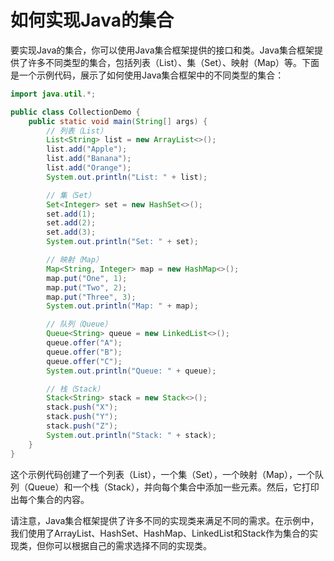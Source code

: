 # 如何实现Java的集合

要实现Java的集合，你可以使用Java集合框架提供的接口和类。Java集合框架提供了许多不同类型的集合，包括列表（List）、集（Set）、映射（Map）等。下面是一个示例代码，展示了如何使用Java集合框架中的不同类型的集合：

```java
import java.util.*;

public class CollectionDemo {
    public static void main(String[] args) {
        // 列表（List）
        List<String> list = new ArrayList<>();
        list.add("Apple");
        list.add("Banana");
        list.add("Orange");
        System.out.println("List: " + list);

        // 集（Set）
        Set<Integer> set = new HashSet<>();
        set.add(1);
        set.add(2);
        set.add(3);
        System.out.println("Set: " + set);

        // 映射（Map）
        Map<String, Integer> map = new HashMap<>();
        map.put("One", 1);
        map.put("Two", 2);
        map.put("Three", 3);
        System.out.println("Map: " + map);

        // 队列（Queue）
        Queue<String> queue = new LinkedList<>();
        queue.offer("A");
        queue.offer("B");
        queue.offer("C");
        System.out.println("Queue: " + queue);

        // 栈（Stack）
        Stack<String> stack = new Stack<>();
        stack.push("X");
        stack.push("Y");
        stack.push("Z");
        System.out.println("Stack: " + stack);
    }
}
```

这个示例代码创建了一个列表（List），一个集（Set），一个映射（Map），一个队列（Queue）和一个栈（Stack），并向每个集合中添加一些元素。然后，它打印出每个集合的内容。

请注意，Java集合框架提供了许多不同的实现类来满足不同的需求。在示例中，我们使用了ArrayList、HashSet、HashMap、LinkedList和Stack作为集合的实现类，但你可以根据自己的需求选择不同的实现类。
